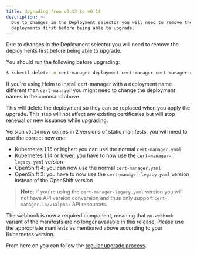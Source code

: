 ```yaml
---
title: Upgrading from v0.13 to v0.14
description: >-
  Due to changes in the Deployment selector you will need to remove the
  deployments first before being able to upgrade.
---
```


Due to changes in the Deployment selector you will need to remove the
deployments first before being able to upgrade.

You should run the following before upgrading:

```bash
$ kubectl delete -n cert-manager deployment cert-manager cert-manager-cainjector cert-manager-webhook
```

If you're using Helm to install cert-manager with a deployment name different
than `cert-manager` you might need to change the deployment names in the command
above.

This will delete the deployment so they can be replaced when you apply the
upgrade. This step will not affect any existing certificates but will stop
renewal or new issuance while upgrading.

Version `v0.14` now comes in 2 versions of static manifests, you will need to
use the correct new one:

- Kubernetes 1.15 or higher: you can use the normal `cert-manager.yaml`
- Kubernetes 1.14 or lower: you have to now use the `cert-manager-legacy.yaml`
  version
- OpenShift 4: you can now use the normal `cert-manager.yaml`
- OpenShift 3: you have to now use the `cert-manager-legacy.yaml` version
  instead of the OpenShift version

> **Note**: If you're using the `cert-manager-legacy.yaml` version you will not
> have API version conversion and thus only support `cert-manager.io/v1alpha2`
> API resources.

The webhook is now a required component, meaning that `no-webhook` variant of
the manifests are no longer available in this release. Please use the
appropriate manifests as mentioned above according to your Kubernetes version.

From here on you can follow the [regular upgrade process](./README.md).
